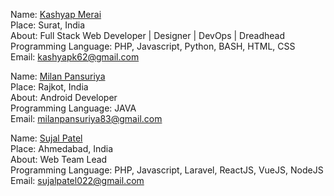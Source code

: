 
Name: [Kashyap Merai](https://github.com/kamerk22)<br/>
Place: Surat, India<br/>
About: Full Stack Web Developer | Designer | DevOps | Dreadhead <br/>
Programming Language: PHP, Javascript, Python, BASH, HTML, CSS<br/>
Email: kashyapk62@gmail.com<br/>

Name: [Milan Pansuriya](https://github.com/milanPansuriya)<br/>
Place: Rajkot, India<br/>
About: Android Developer <br/>
Programming Language: JAVA<br/>
Email: milanpansuriya83@gmail.com<br/>

Name: [Sujal Patel](https://github.com/sujalpatel2209)<br/>
Place: Ahmedabad, India<br/>
About: Web Team Lead <br/>
Programming Language: PHP, Javascript, Laravel, ReactJS, VueJS, NodeJS
Email: sujalpatel022@gmail.com<br/>


